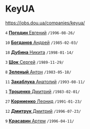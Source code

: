 # KeyUA

https://jobs.dou.ua/companies/keyua/

`4` [**Погодин** Евгений](/players/pogodin.evgenii19960826.png) `/1996-08-26/` 

`10` [**Богданов** Андрей](/players/bogdanov.andrey.19850203.png) `/1985-02-03/` 

`18` [**Дубина** Никита](/players/dubina.nikita.19980114.png) `/1998-01-14/`

`3` [**Шок** Сергей](/players/shok.sergey.19891129.png) `/1989-11-29/`

`8` [**Зеленый** Антон](/players/zeleniy.anton.19830518.png) `/1983-05-18/`

`11` [**Закаблука** Анатолий](/players/zakabluka.anatolii.19930811.png) `/1993-08-11/`

`1` [**Троценко** Дмитрий](/players/trotsenko.dmitriy.19830201.png) `/1983-02-01/` 

`27` [**Корниенко** Леонид](/players/kornienko.leonid.19910124.jpg) `/1991-01-23/`

`12` [**Дмитрук** Дмитрий](/players/dmitruk.dima.19960723.png) `/1996-07-23/`

`9` [**Красавин** Артем](/players/krasavin.artem.19969411.jpg) `/1996-04-11/`

